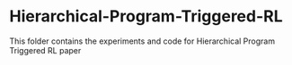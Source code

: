 # Hierarchical-Program-Triggered-RL
This folder contains the experiments and code for Hierarchical Program Triggered RL paper
